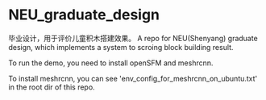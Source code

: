 # NEU_graduate_design

毕业设计，用于评价儿童积木搭建效果。
A repo for NEU(Shenyang) graduate design, which implements a system to scroing block building result.

To run the demo, you need to install openSFM and meshrcnn.

To install meshrcnn, you can see 'env_config_for_meshrcnn_on_ubuntu.txt' in the root dir of this repo.